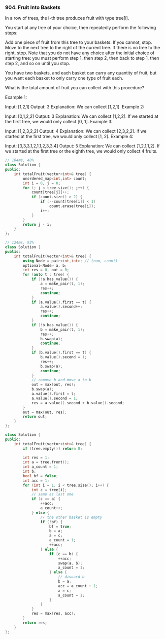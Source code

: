 ### 904. Fruit Into Baskets
In a row of trees, the i-th tree produces fruit with type tree[i].

You start at any tree of your choice, then repeatedly perform the following steps:

Add one piece of fruit from this tree to your baskets.  If you cannot, stop.
Move to the next tree to the right of the current tree.  If there is no tree to the right, stop.
Note that you do not have any choice after the initial choice of starting tree: you must perform step 1, then step 2, then back to step 1, then step 2, and so on until you stop.

You have two baskets, and each basket can carry any quantity of fruit, but you want each basket to only carry one type of fruit each.

What is the total amount of fruit you can collect with this procedure?

 

Example 1:

Input: [1,2,1]
Output: 3
Explanation: We can collect [1,2,1].
Example 2:

Input: [0,1,2,2]
Output: 3
Explanation: We can collect [1,2,2].
If we started at the first tree, we would only collect [0, 1].
Example 3:

Input: [1,2,3,2,2]
Output: 4
Explanation: We can collect [2,3,2,2].
If we started at the first tree, we would only collect [1, 2].
Example 4:

Input: [3,3,3,1,2,1,1,2,3,3,4]
Output: 5
Explanation: We can collect [1,2,1,1,2].
If we started at the first tree or the eighth tree, we would only collect 4 fruits.
```c++
// 184ms, 48%
class Solution {
public:
    int totalFruit(vector<int>& tree) {
        unordered_map<int,int> count;
        int i = 0, j = 0;
        for (; j < tree.size(); j++) {
            count[tree[j]]++;
            if (count.size() > 2) {
                if (--count[tree[i]] < 1)
                    count.erase(tree[i]);
                i++;
            }
        }
        return j - i;
    }
};

// 124ms, 93%
class Solution {
public:
    int totalFruit(vector<int>& tree) {
        using Node = pair<int,int>; // (num, count)
        optional<Node> a, b;
        int res = 0, out = 0;
        for (auto t : tree) {
            if (!a.has_value()) {
                a = make_pair(t, 1);
                res++;
                continue;
            }
            if (a.value().first == t) {
                a.value().second++;
                res++;
                continue;
            }
            if (!b.has_value()) {
                b = make_pair(t, 1);
                res++;
                b.swap(a);
                continue;
            }
            if (b.value().first == t) {
                b.value().second = 1;
                res++;
                b.swap(a);
                continue;
            }
            // remove b and move a to b
            out = max(out, res);
            b.swap(a);
            a.value().first = t;
            a.value().second = 1;
            res = a.value().second + b.value().second;
        }
        out = max(out, res);
        return out;
    }
};

class Solution {
public:
    int totalFruit(vector<int>& tree) {
        if (tree.empty()) return 0;
        
        int res = 1;
        int a = tree.front();
        int a_count = 1;
        int b;
        bool bf = false;
        int acc = 1;
        for (int i = 1; i < tree.size(); i++) {
            int c = tree[i];
            // same as last one
            if (c == a) {
                ++acc;
                a_count++;
            } else {
                // the other basket is empty
                if (!bf) {
                    bf = true;
                    b = a;
                    a = c;
                    a_count = 1;
                    ++acc;
                } else {
                    if (c == b) {
                        ++acc;
                        swap(a, b);
                        a_count = 1;
                    } else {
                        // discard b
                        b = a;
                        acc = a_count + 1;
                        a = c;
                        a_count = 1;
                    }
                }
            }
            res = max(res, acc);
        }
        return res;
    }
};
```